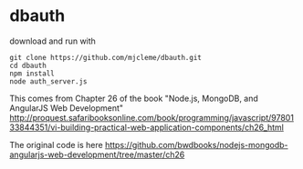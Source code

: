 # dbauth
download and run with 
```
git clone https://github.com/mjcleme/dbauth.git
cd dbauth
npm install
node auth_server.js
```
This comes from Chapter 26 of the book "Node.js, MongoDB, and AngularJS Web Development"
http://proquest.safaribooksonline.com/book/programming/javascript/9780133844351/vi-building-practical-web-application-components/ch26_html

The original code is here
https://github.com/bwdbooks/nodejs-mongodb-angularjs-web-development/tree/master/ch26
